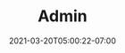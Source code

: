 ---
title: "Admin"
date: 2021-03-20T05:00:22-07:00
draft: false
type: netlifycms
outputs:
  - HTML
  - netlifycms_config
---